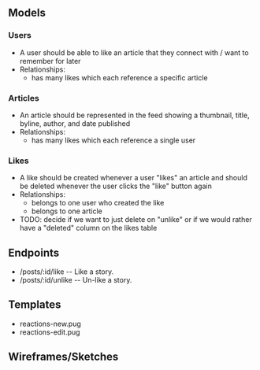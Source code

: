 ## Models

### Users
  * A user should be able to like an article that they connect with / want to remember for later
  * Relationships:
    * has many likes which each reference a specific article

### Articles
  * An article should be represented in the feed showing a thumbnail, title, byline, author, and date published
  * Relationships:
    * has many likes which each reference a single user
    
### Likes
  * A like should be created whenever a user "likes" an article and should be deleted whenever the user clicks the "like" button again
  * Relationships:
    * belongs to one user who created the like
    * belongs to one article
  * TODO: decide if we want to just delete on "unlike" or if we would rather have a "deleted" column on the likes table

## Endpoints

* /posts/:id/like  -- Like a story.
* /posts/:id/unlike  -- Un-like a story.

## Templates
  * reactions-new.pug
  * reactions-edit.pug

## Wireframes/Sketches
